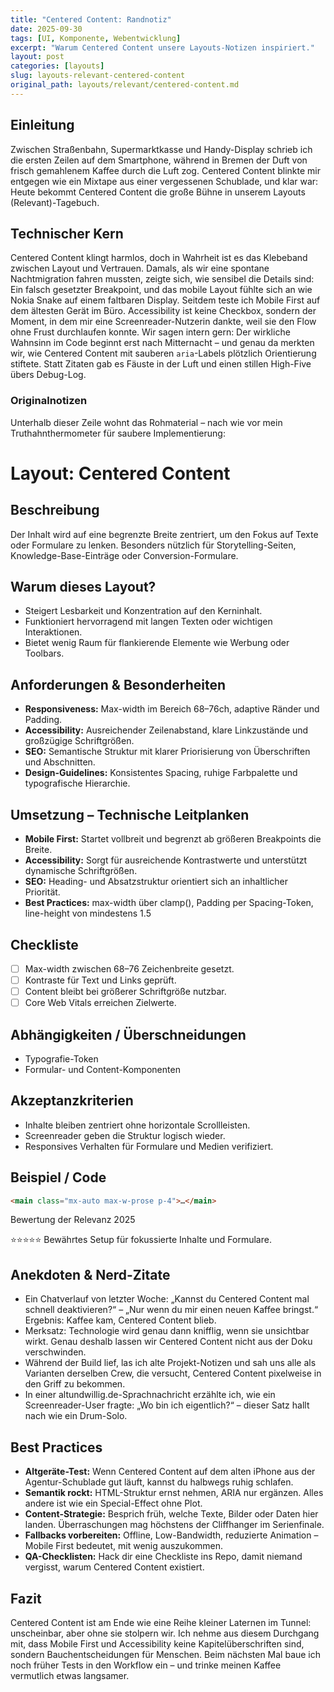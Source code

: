 ```yaml
---
title: "Centered Content: Randnotiz"
date: 2025-09-30
tags: [UI, Komponente, Webentwicklung]
excerpt: "Warum Centered Content unsere Layouts-Notizen inspiriert."
layout: post
categories: [layouts]
slug: layouts-relevant-centered-content
original_path: layouts/relevant/centered-content.md
---
```


## Einleitung
Zwischen Straßenbahn, Supermarktkasse und Handy-Display schrieb ich die ersten Zeilen auf dem Smartphone, während in Bremen der Duft von frisch gemahlenem Kaffee durch die Luft zog. Centered Content blinkte mir entgegen wie ein Mixtape aus einer vergessenen Schublade, und klar war: Heute bekommt Centered Content die große Bühne in unserem Layouts (Relevant)-Tagebuch.

## Technischer Kern
Centered Content klingt harmlos, doch in Wahrheit ist es das Klebeband zwischen Layout und Vertrauen. Damals, als wir eine spontane Nachtmigration fahren mussten, zeigte sich, wie sensibel die Details sind: Ein falsch gesetzter Breakpoint, und das mobile Layout fühlte sich an wie Nokia Snake auf einem faltbaren Display. Seitdem teste ich Mobile First auf dem ältesten Gerät im Büro. Accessibility ist keine Checkbox, sondern der Moment, in dem mir eine Screenreader-Nutzerin dankte, weil sie den Flow ohne Frust durchlaufen konnte. Wir sagen intern gern: Der wirkliche Wahnsinn im Code beginnt erst nach Mitternacht – und genau da merkten wir, wie Centered Content mit sauberen `aria`-Labels plötzlich Orientierung stiftete. Statt Zitaten gab es Fäuste in der Luft und einen stillen High-Five übers Debug-Log.

### Originalnotizen
Unterhalb dieser Zeile wohnt das Rohmaterial – nach wie vor mein Truthahnthermometer für saubere Implementierung:
# Layout: Centered Content

## Beschreibung
Der Inhalt wird auf eine begrenzte Breite zentriert, um den Fokus auf Texte oder Formulare zu lenken. Besonders nützlich für Storytelling-Seiten, Knowledge-Base-Einträge oder Conversion-Formulare.

## Warum dieses Layout?
- Steigert Lesbarkeit und Konzentration auf den Kerninhalt.
- Funktioniert hervorragend mit langen Texten oder wichtigen Interaktionen.
- Bietet wenig Raum für flankierende Elemente wie Werbung oder Toolbars.

## Anforderungen & Besonderheiten
- **Responsiveness:** Max-width im Bereich 68–76ch, adaptive Ränder und Padding.
- **Accessibility:** Ausreichender Zeilenabstand, klare Linkzustände und großzügige Schriftgrößen.
- **SEO:** Semantische Struktur mit klarer Priorisierung von Überschriften und Abschnitten.
- **Design-Guidelines:** Konsistentes Spacing, ruhige Farbpalette und typografische Hierarchie.

## Umsetzung – Technische Leitplanken
- **Mobile First:** Startet vollbreit und begrenzt ab größeren Breakpoints die Breite.
- **Accessibility:** Sorgt für ausreichende Kontrastwerte und unterstützt dynamische Schriftgrößen.
- **SEO:** Heading- und Absatzstruktur orientiert sich an inhaltlicher Priorität.
- **Best Practices:** max-width über clamp(), Padding per Spacing-Token, line-height von mindestens 1.5

## Checkliste
- [ ] Max-width zwischen 68–76 Zeichenbreite gesetzt.
- [ ] Kontraste für Text und Links geprüft.
- [ ] Content bleibt bei größerer Schriftgröße nutzbar.
- [ ] Core Web Vitals erreichen Zielwerte.

## Abhängigkeiten / Überschneidungen
- Typografie-Token
- Formular- und Content-Komponenten

## Akzeptanzkriterien
- Inhalte bleiben zentriert ohne horizontale Scrollleisten.
- Screenreader geben die Struktur logisch wieder.
- Responsives Verhalten für Formulare und Medien verifiziert.

## Beispiel / Code
```html
<main class="mx-auto max-w-prose p-4">…</main>
```

Bewertung der Relevanz 2025

⭐⭐⭐⭐⭐ Bewährtes Setup für fokussierte Inhalte und Formulare.

## Anekdoten & Nerd-Zitate
- Ein Chatverlauf von letzter Woche: „Kannst du Centered Content mal schnell deaktivieren?“ – „Nur wenn du mir einen neuen Kaffee bringst.“ Ergebnis: Kaffee kam, Centered Content blieb.
- Merksatz: Technologie wird genau dann knifflig, wenn sie unsichtbar wirkt. Genau deshalb lassen wir Centered Content nicht aus der Doku verschwinden.
- Während der Build lief, las ich alte Projekt-Notizen und sah uns alle als Varianten derselben Crew, die versucht, Centered Content pixelweise in den Griff zu bekommen.
- In einer altundwillig.de-Sprachnachricht erzählte ich, wie ein Screenreader-User fragte: „Wo bin ich eigentlich?“ – dieser Satz hallt nach wie ein Drum-Solo.

## Best Practices
- **Altgeräte-Test:** Wenn Centered Content auf dem alten iPhone aus der Agentur-Schublade gut läuft, kannst du halbwegs ruhig schlafen.
- **Semantik rockt:** HTML-Struktur ernst nehmen, ARIA nur ergänzen. Alles andere ist wie ein Special-Effect ohne Plot.
- **Content-Strategie:** Besprich früh, welche Texte, Bilder oder Daten hier landen. Überraschungen mag höchstens der Cliffhanger im Serienfinale.
- **Fallbacks vorbereiten:** Offline, Low-Bandwidth, reduzierte Animation – Mobile First bedeutet, mit wenig auszukommen.
- **QA-Checklisten:** Hack dir eine Checkliste ins Repo, damit niemand vergisst, warum Centered Content existiert.

## Fazit
Centered Content ist am Ende wie eine Reihe kleiner Laternen im Tunnel: unscheinbar, aber ohne sie stolpern wir. Ich nehme aus diesem Durchgang mit, dass Mobile First und Accessibility keine Kapitelüberschriften sind, sondern Bauchentscheidungen für Menschen. Beim nächsten Mal baue ich noch früher Tests in den Workflow ein – und trinke meinen Kaffee vermutlich etwas langsamer.
